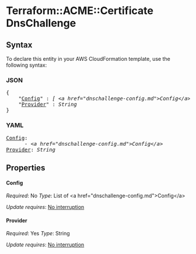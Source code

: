 # Terraform::ACME::Certificate DnsChallenge

## Syntax

To declare this entity in your AWS CloudFormation template, use the following syntax:

### JSON

<pre>
{
    "<a href="#config" title="Config">Config</a>" : <i>[ &lt;a href=&#34;dnschallenge-config.md&#34;&gt;Config&lt;/a&gt;, ... ]</i>,
    "<a href="#provider" title="Provider">Provider</a>" : <i>String</i>
}
</pre>

### YAML

<pre>
<a href="#config" title="Config">Config</a>: <i>
      - &lt;a href=&#34;dnschallenge-config.md&#34;&gt;Config&lt;/a&gt;</i>
<a href="#provider" title="Provider">Provider</a>: <i>String</i>
</pre>

## Properties

#### Config

_Required_: No
_Type_: List of &lt;a href=&#34;dnschallenge-config.md&#34;&gt;Config&lt;/a&gt;

_Update requires_: [No interruption](https://docs.aws.amazon.com/AWSCloudFormation/latest/UserGuide/using-cfn-updating-stacks-update-behaviors.html#update-no-interrupt)

#### Provider

_Required_: Yes
_Type_: String

_Update requires_: [No interruption](https://docs.aws.amazon.com/AWSCloudFormation/latest/UserGuide/using-cfn-updating-stacks-update-behaviors.html#update-no-interrupt)

